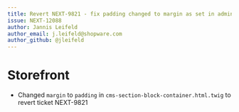 ```yaml
---
title: Revert NEXT-9821 - fix padding changed to margin as set in admin
issue: NEXT-12088
author: Jannis Leifeld
author_email: j.leifeld@shopware.com 
author_github: @jleifeld
---
```

# Storefront
* Changed `margin` to `padding` in `cms-section-block-container.html.twig` to revert ticket NEXT-9821
